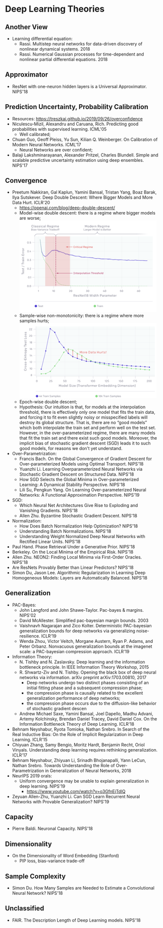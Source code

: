 # Deep Learning Theories

## Another View
- Learning differential equation:
	- Rassi. Multistep neural networks for data-driven discovery of nonlinear dynamical systems. 2018
	- Rassi. Numerical Gaussian processes for time-dependent and nonlinear partial differential equations. 2018

## Approximator
- ResNet with one-neuron hidden layers is a Universal Approximator. NIPS'18

## Prediction Uncertainty, Probability Calibration
- Resources: https://treszkai.github.io/2019/09/26/overconfidence
- Niculescu-Mizil, Alexandru and Caruana, Rich. Predicting good probabilities with supervised learning. ICML'05
	- Well calibrated;
- Chuan Guo, Geoff Pleiss, Yu Sun, Kilian Q. Weinberger. On Calibration of Modern Neural Networks. ICML'17
	- Neural Networks are over confident;
- Balaji Lakshminarayanan, Alexander Pritzel, Charles Blundell. Simple and scalable predictive uncertainty estimation using deep ensembles. NIPS'17

## Convergence
- Preetum Nakkiran, Gal Kaplun, Yamini Bansal, Tristan Yang, Boaz Barak, Ilya Sutskever. Deep Double Descent: Where Bigger Models and More Data Hurt. ICLR'20
	- https://openai.com/blog/deep-double-descent/
	- Model-wise double descent: there is a regime where bigger models are worse;
		<img src="/DL/images/analysis/double-descent-1.png" alt="drawing" width="450"/>
	- Sample-wise non-monotonicity: there is a regime where more samples hurts;
		<img src="/DL/images/analysis/double-descent-2.png" alt="drawing" width="450"/>
	- Epoch-wise double descent;
	- Hypothesis: Our intuition is that, for models at the interpolation threshold, there is effectively only one model that fits the train data, and forcing it to fit even slightly noisy or misspecified labels will destroy its global structure. That is, there are no “good models” which both interpolate the train set and perform well on the test set. However, in the over-parameterized regime, there are many models that fit the train set and there exist such good models. Moreover, the implicit bias of stochastic gradient descent (SGD) leads it to such good models, for reasons we don't yet understand.
- Over-Parametrization:
	- Francis Bach. On the Global Convergence of Gradient Descent for Over-parameterized Models using Optimal Transport. NIPS'18
	- Yuanzhi Li. Learning Overparameterized Neural Networks via Stochastic Gradient Descent on Structured Data. NIPS'18
	- How SGD Selects the Global Minima in Over-parameterized Learning: A Dynamical Stability Perspective. NIPS'18
	- Lili Su, Pengkun Yang. On Learning Over-parameterized Neural Networks: A Functional Approximation Perspective. NIPS'19
- SGD:
	- Which Neural Net Architectures Give Rise to Exploding and Vanishing Gradients. NIPS'18
	- Allen Zhu. Byzantine Stochastic Gradient Descent. NIPS'18
- Normalization:
	- How Does Batch Normalization Help Optimization? NIPS'18
	- Understanding Batch Normalizations. NIPS'18
	- Understanding Weight Normalized Deep Neural Networks with Rectified Linear Units. NIPS'18
- Paul Hand. Phase Retrieval Under a Generative Prior. NIPS'18
- Berkeley. On the Local Minima of the Empirical Risk. NIPS'18
- Allen Zhu. NEON2: Finding Local Minima via First-Order Oracles. NIPS'18
- Are ResNets Provably Better than Linear Predictors? NIPS'18
- Simon Du, Jason Lee. Algorithmic Regularization in Learning Deep Homogeneous Models: Layers are Automatically Balanced. NIPS'18

## Generalization
- PAC-Bayes:
	- John Langford and John Shawe-Taylor. Pac-bayes & margins. NIPS'02
	- David McAllester. Simplified pac-bayesian margin bounds. 2003
	- Vaishnavh Nagarajan and Zico Kolter. Deterministic PAC-bayesian generalization bounds for deep networks via generalizing noise-resilience. ICLR'19
	- Wenda Zhou, Victor Veitch, Morgane Austern, Ryan P. Adams, and Peter Orbanz. Nonvacuous generalization bounds at the imagenet scale: a PAC-bayesian compression approach. ICLR'19
- Information Theory:
	- N. Tishby and N. Zaslavsky. Deep learning and the information bottleneck principle. In IEEE Information Theory Workshop, 2015
	- R. Shwartz-Ziv and N. Tishby. Opening the black box of deep neural networks via information. arXiv preprint arXiv:1703.00810, 2017
		- Deep networks undergo two distinct phases consisting of an initial fitting phase and a subsequent compression phase;
		- the compression phase is causally related to the excellent generalization performance of deep networks; 
		- the compression phase occurs due to the diffusion-like behavior of stochastic gradient descen
	- Andrew Michael Saxe, Yamini Bansal, Joel Dapello, Madhu Advani, Artemy Kolchinsky, Brendan Daniel Tracey, David Daniel Cox. On the Information Bottleneck Theory of Deep Learning. ICLR'18
- Behnam Neyshabur, Ryota Tomioka, Nathan Srebro. In Search of the Real Inductive Bias: On the Role of Implicit Regularization in Deep Learning. ICLR'15
- Chiyuan Zhang, Samy Bengio, Moritz Hardt, Benjamin Recht, Oriol Vinyals. Understanding deep learning requires rethinking generalization. ICLR'17
- Behnam Neyshabur, Zhiyuan Li, Srinadh Bhojanapalli, Yann LeCun, Nathan Srebro. Towards Understanding the Role of Over-Parametrization in Generalization of Neural Networks, 2018
- NeurIPS 2019 orals:
	- Uniform convergence may be unable to explain generalization in deep learning. NIPS'19
		- https://www.youtube.com/watch?v=o3GfnEjTdIQ
- Zeyuan Allen-Zhu, Yuanzhi Li. Can SGD Learn Recurrent Neural Networks with Provable Generalization? NIPS'19

## Capacity
- Pierre Baldi. Neuronal Capacity. NIPS'18

## Dimensionality
- On the Dimensionality of Word Embedding (Stanford)
	- PIP loss, bias-variance trade-off

## Sample Complexity
- Simon Du. How Many Samples are Needed to Estimate a Convolutional Neural Network? NIPS'18

## Unclassified
- FAIR. The Description Length of Deep Learning models. NIPS'18
